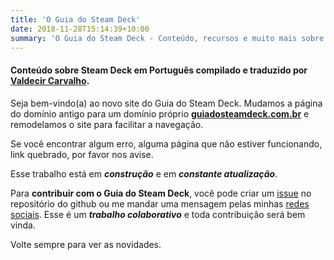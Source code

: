 ```yaml
---
title: 'O Guia do Steam Deck'
date: 2018-11-28T15:14:39+10:00
summary: 'O Guia do Steam Deck - Conteúdo, recursos e muito mais sobre o Steam Deck em Português. Tudo o que você precisa saber sobre o Steam Deck está aqui.'
---
```


#### Conteúdo sobre Steam Deck em Português compilado e traduzido por [Valdecir Carvalho](https://iamval.me).

Seja bem-vindo(a) ao novo site do Guia do Steam Deck. Mudamos a página do domínio antigo para um domínio próprio **[guiadosteamdeck.com.br](https://guiadosteamdeck.com.br)** e remodelamos o site para facilitar a navegação.

Se você encontrar algum erro, alguma página que não estiver funcionando, link quebrado, por favor nos avise.

Esse trabalho está em _**construção**_ e em _**constante atualização**_. 

Para **contribuir com o Guia do Steam Deck**, você pode criar um [issue](https://github.com/valdecircarvalho/guia-do-steam-deck/issues) no repositório do github ou me mandar uma mensagem pelas minhas [redes sociais](https://iamval.me). Esse é um _**trabalho colaborativo**_ e toda contribuição será bem vinda.

Volte sempre para ver as novidades.

